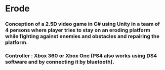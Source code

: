 # Erode
### Conception of a 2.5D video game in C# using Unity in a team of 4 persons where player tries to stay on an eroding platform while fighting against enemies and obstacles and repairing the platform. 
### Controller : Xbox 360 or Xbox One (PS4 also works using DS4 software and by connecting it by bluetooth).
